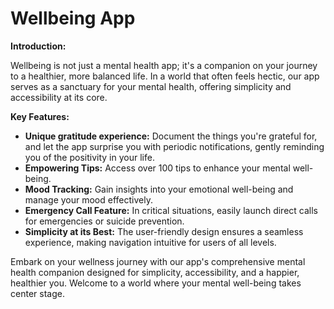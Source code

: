 # Wellbeing App

**Introduction:**

Wellbeing is not just a mental health app; it's a companion on your journey to a healthier, more balanced life. In a world that often feels hectic, our app serves as a sanctuary for your mental health, offering simplicity and accessibility at its core.

**Key Features:**

- **Unique gratitude experience:** Document the things you're grateful for, and let the app surprise you with periodic notifications, gently reminding you of the positivity in your life.
- **Empowering Tips:** Access over 100 tips to enhance your mental well-being.
- **Mood Tracking:** Gain insights into your emotional well-being and manage your mood effectively.
- **Emergency Call Feature:** In critical situations, easily launch direct calls for emergencies or suicide prevention.
- **Simplicity at its Best:** The user-friendly design ensures a seamless experience, making navigation intuitive for users of all levels.

Embark on your wellness journey with our app's comprehensive mental health companion designed for simplicity, accessibility, and a happier, healthier you. Welcome to a world where your mental well-being takes center stage.
